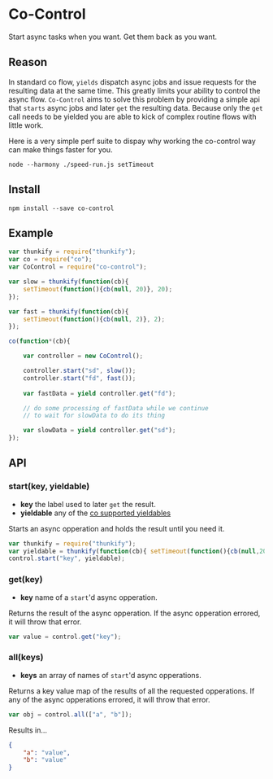 # Co-Control

Start async tasks when you want. Get them back as you want.

## Reason

In standard co flow, `yields` dispatch async jobs and issue requests for the resulting data at the same time. This greatly limits your ability to control the async flow. `Co-Control` aims to solve this problem by providing a simple api that `starts` async jobs and later `get` the resulting data. Because only the `get` call needs to be yielded you are able to kick of complex routine flows with little work.

Here is a very simple perf suite to dispay why working the co-control way can make things faster for you.

```
node --harmony ./speed-run.js setTimeout
```

## Install

```
npm install --save co-control
```

## Example

```js
var thunkify = require("thunkify");
var co = require("co");
var CoControl = require("co-control");

var slow = thunkify(function(cb){
	setTimeout(function(){cb(null, 20)}, 20);
});

var fast = thunkify(function(cb){
	setTimeout(function(){cb(null, 2)}, 2);
});

co(function*(cb){

	var controller = new CoControl();

	controller.start("sd", slow());
	controller.start("fd", fast());
	
	var fastData = yield controller.get("fd");

	// do some processing of fastData while we continue
	// to wait for slowData to do its thing

	var slowData = yield controller.get("sd");
});
```

## API

### start(key, yieldable)

* **key** the label used to later `get` the result.
* **yieldable** any of the [co supported yieldables](https://github.com/visionmedia/co#yieldables)

Starts an async opperation and holds the result until you need it.

```js
var thunkify = require("thunkify");
var yieldable = thunkify(function(cb){ setTimeout(function(){cb(null,20)}, 20);});
control.start("key", yieldable);
```

### get(key)

* **key** name of a `start`'d async opperation.

Returns the result of the async opperation. If the async opperation errored, it will throw that error.

```js
var value = control.get("key");
```

### all(keys)

* **keys** an array of names of `start`'d async opperations.

Returns a key value map of the results of all the requested opperations. If any of the async opperations errored, it will throw that error.

```js
var obj = control.all(["a", "b"]);
```

Results in...

```json
{
	"a": "value",
	"b": "value"
}
```



